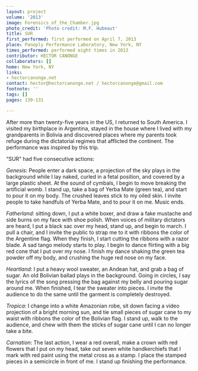 ```yaml
---
layout: project
volume: '2013'
image: Forensics_of_the_Chamber.jpg
photo_credit: 'Photo credit: M.F. Hubeaut'
title: SUR
first_performed: first performed on April 7, 2013
place: Panoply Performance Laboratory, New York, NY
times_performed: performed eight times in 2013
contributor: HECTOR CANONGE
collaborators: []
home: New York, NY
links:
- hectorcanonge.net
contact: hector@hectorcanonge.net / hectorcanonge@gmail.com
footnote: ''
tags: []
pages: 130-131

---
```


After more than twenty-five years in the US, I returned to South America. I visited my birthplace in Argentina, stayed in the house where I lived with my grandparents in Bolivia and discovered places where my parents took refuge during the dictatorial regimes that afflicted the continent. The performance was inspired by this trip.

“SUR” had five consecutive actions:

_Genesis_: People enter a dark space, a projection of the sky plays in the background while I lay naked, curled in a fetal position, and covered by a large plastic sheet. At the sound of cymbals, I begin to move breaking the artificial womb. I stand up, take a bag of Yerba Mate (green tea), and start to pour it on my body. The crushed leaves stick to my oiled skin. I invite people to take handfuls of Yerba Mate, and to pour it on me. Music ends.

_Fatherland_: sitting down, I put a white boxer, and draw a fake mustache and side burns on my face with shoe polish. When voices of military dictators are heard, I put a black sac over my head, stand up, and begin to march. I pull a chair, and I invite the public to strap me to it with ribbons the color of the Argentine flag. When they finish, I start cutting the ribbons with a razor blade. A sad tango melody starts to play. I begin to dance flirting with a big red cone that I put over my nose. I finish my dance shaking the green tea powder off my body, and crushing the huge red nose on my face.

_Heartland_: I put a heavy wool sweater, an Andean hat, and grab a bag of sugar. An old Bolivian ballad plays in the background. Going in circles, I say the lyrics of the song pressing the bag against my belly and pouring sugar around me. When finished, I tear the sweater into pieces. I invite the audience to do the same until the garment is completely destroyed.

_Tropica_: I change into a white Amazonian robe, sit down facing a video projection of a bright morning sun, and tie small pieces of sugar cane to my waist with ribbons the color of the Bolivian flag. I stand up, walk to the audience, and chew with them the sticks of sugar cane until I can no longer take a bite.

_Carnation_: The last action, I wear a red overall, make a crown with red flowers that I put on my head, take out seven white handkerchiefs that I mark with red paint using the metal cross as a stamp. I place the stamped pieces in a semicircle in front of me. I stand up finishing the performance.
